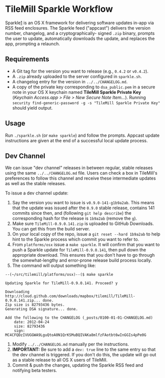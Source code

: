 # TileMill Sparkle Workflow

Sparkle[1] is an OS X framework for delivering software updates in-app via RSS feed enclosures.
The Sparkle feed ("appcast") delivers the version number, changelog, and a cryptographically-
signed `.zip` binary, prompts the user to update, automatically downloads the update,
and replaces the app, prompting a relaunch.

## Requirements

 * A Git tag for the version you want to release (e.g., `0.4.2` or `v0.4.2`).
 * A `.zip` already uploaded to the server configured in `sparkle.sh`.
 * A changelog entry for the version in `../../CHANGELOG.md`.
 * A copy of the private key corresponding to `dsa_public.pem` in a secure note in your OS X
   keychain named **TileMill Sparkle Private Key** (*Keychain Access.app > File > New Secure
   Note Item...*). Running `security find-generic-password -g -s "TileMill Sparkle Private Key"`
   should yield output.

## Usage

Run `./sparkle.sh` (or `make sparkle`) and follow the prompts. Appcast update instructions
are given at the end of a successful local update process.

## Dev Channel

We can issue "dev channel" releases in between regular, stable releases using the same
`../../CHANGELOG.md` file. Users can check a box in TileMill's preferences to follow
this channel and receive these intermediate updates as well as the stable releases.

To issue a dev channel update:

 1. Say the version you want to issue is `v0.9.0-141-g1b9a2ab`. This means that the update
 was issued after the `0.9.0` stable release, contains 141 commits since then, and
 (following `git help describe`) the corresponding hash for the release is `1b9a2ab`
 (remove the `g`).
 1. Make sure `TileMill-0.9.0.141.zip` is uploaded to GitHub Downloads. You can get this
 from the build server.
 1. On your local copy of the repo, issue a `git reset --hard 1b9a2ab` to help hint to the
 Sparkle process which commit you want to refer to.
 1. From `platforms/osx` issue a `make sparkle`. It will confirm that you want to push a
 Sparkle update for `TileMill-0.9.0.141`, then pull down the appropriate download. This
 ensures that you don't have to go through the somewhat-lengthy and error-prone release
 build process locally.
 1. The command will output something like:
   ```
   --(~/src/tilemill/platforms/osx)--($ make sparkle
   
   Updating Sparkle for TileMill-0.9.0.141. Proceed? y
   
   Downloading http://cloud.github.com/downloads/mapbox/tilemill/TileMill-0.9.0.141.zip... done.
   Zip size is 82793436 bytes.
   Generating DSA signature... done.
   
   Add the following to the CHANGELOG (_posts/0100-01-01-CHANGELOG.md)
       date: 2012-04-24
       size: 82793436
       sign: MC4CFQDzIVUGGWA9LguQtoA0N1QrKSMuBQIVAKa8mlfzFAotbt6wInGGIs4pPe0G
   ```
 1. Modify `../../CHANGELOG.md` manually per the instructions.
 1. **IMPORTANT:** Be sure to add a `dev: true` line to the same entry so that the dev
 channel is triggered. If you don't do this, the update will go out as a stable release
 to all OS X users of TileMill.
 1. Commit & push the changes, updating the Sparkle RSS feed and notifying beta testers.

[1]: http://sparkle.andymatuschak.org/
